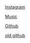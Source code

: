 [Instagram](https://www.instagram.com/meromyosin/)

[Music](https://music.youtube.com/channel/UCm3j63uK8LV3R7O0nvPiGNA)

[Github](https://github.com/gusmeadows?tab=repositories)

[old github](https://github.com/olderaccount)

